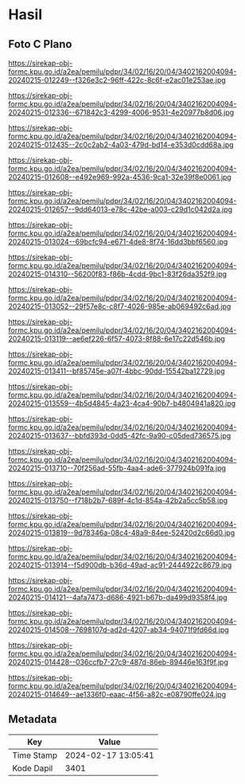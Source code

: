 # Hasil

## Foto C Plano

https://sirekap-obj-formc.kpu.go.id/a2ea/pemilu/pdpr/34/02/16/20/04/3402162004094-20240215-012249--f326e3c2-96ff-422c-8c6f-e2ac01e253ae.jpg

https://sirekap-obj-formc.kpu.go.id/a2ea/pemilu/pdpr/34/02/16/20/04/3402162004094-20240215-012336--671842c3-4299-4006-9531-4e20977b8d06.jpg

https://sirekap-obj-formc.kpu.go.id/a2ea/pemilu/pdpr/34/02/16/20/04/3402162004094-20240215-012435--2c0c2ab2-4a03-479d-bd14-e353d0cdd68a.jpg

https://sirekap-obj-formc.kpu.go.id/a2ea/pemilu/pdpr/34/02/16/20/04/3402162004094-20240215-012608--e492e969-992a-4536-9ca1-32e39f8e0061.jpg

https://sirekap-obj-formc.kpu.go.id/a2ea/pemilu/pdpr/34/02/16/20/04/3402162004094-20240215-012657--9dd64013-e78c-42be-a003-c29d1c042d2a.jpg

https://sirekap-obj-formc.kpu.go.id/a2ea/pemilu/pdpr/34/02/16/20/04/3402162004094-20240215-013024--69bcfc94-e671-4de8-8f74-16dd3bbf6560.jpg

https://sirekap-obj-formc.kpu.go.id/a2ea/pemilu/pdpr/34/02/16/20/04/3402162004094-20240215-014310--56200f83-f86b-4cdd-9bc1-83f26da352f9.jpg

https://sirekap-obj-formc.kpu.go.id/a2ea/pemilu/pdpr/34/02/16/20/04/3402162004094-20240215-013052--29f57e8c-c8f7-4026-985e-ab069492c6ad.jpg

https://sirekap-obj-formc.kpu.go.id/a2ea/pemilu/pdpr/34/02/16/20/04/3402162004094-20240215-013119--ae6ef226-6f57-4073-8f88-6e17c22d546b.jpg

https://sirekap-obj-formc.kpu.go.id/a2ea/pemilu/pdpr/34/02/16/20/04/3402162004094-20240215-013411--bf85745e-a07f-4bbc-90dd-15542ba12729.jpg

https://sirekap-obj-formc.kpu.go.id/a2ea/pemilu/pdpr/34/02/16/20/04/3402162004094-20240215-013559--4b5d4845-4a23-4ca4-90b7-b4804941a820.jpg

https://sirekap-obj-formc.kpu.go.id/a2ea/pemilu/pdpr/34/02/16/20/04/3402162004094-20240215-013637--bbfd393d-0dd5-42fc-9a90-c05ded736575.jpg

https://sirekap-obj-formc.kpu.go.id/a2ea/pemilu/pdpr/34/02/16/20/04/3402162004094-20240215-013710--70f256ad-55fb-4aa4-ade6-377924b091fa.jpg

https://sirekap-obj-formc.kpu.go.id/a2ea/pemilu/pdpr/34/02/16/20/04/3402162004094-20240215-013750--f718b2b7-689f-4c1d-854a-42b2a5cc5b58.jpg

https://sirekap-obj-formc.kpu.go.id/a2ea/pemilu/pdpr/34/02/16/20/04/3402162004094-20240215-013819--9d78346a-08c4-48a9-84ee-52420d2c66d0.jpg

https://sirekap-obj-formc.kpu.go.id/a2ea/pemilu/pdpr/34/02/16/20/04/3402162004094-20240215-013914--f5d900db-b36d-49ad-ac91-2444922c8679.jpg

https://sirekap-obj-formc.kpu.go.id/a2ea/pemilu/pdpr/34/02/16/20/04/3402162004094-20240215-014121--4afa7473-d686-4921-b67b-da499d9358f4.jpg

https://sirekap-obj-formc.kpu.go.id/a2ea/pemilu/pdpr/34/02/16/20/04/3402162004094-20240215-014508--7698107d-ad2d-4207-ab34-94071f9fd66d.jpg

https://sirekap-obj-formc.kpu.go.id/a2ea/pemilu/pdpr/34/02/16/20/04/3402162004094-20240215-014428--036ccfb7-27c9-487d-86eb-89446e163f9f.jpg

https://sirekap-obj-formc.kpu.go.id/a2ea/pemilu/pdpr/34/02/16/20/04/3402162004094-20240215-014649--ae1336f0-eaac-4f56-a82c-e08790ffe024.jpg


## Metadata

| Key        | Value               |
| ---------- | ------------------- |
| Time Stamp | 2024-02-17 13:05:41 |
| Kode Dapil | 3401                |



